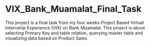 # VIX_Bank_Muamalat_Final_Task

This project is a final task from my four weeks Project Based Virtual Internship Experience (VIX) on Bank Muamalat. This project is about selecting Primary Key and table relation, querying master table  and visualizing data based on  Product Sales. 
